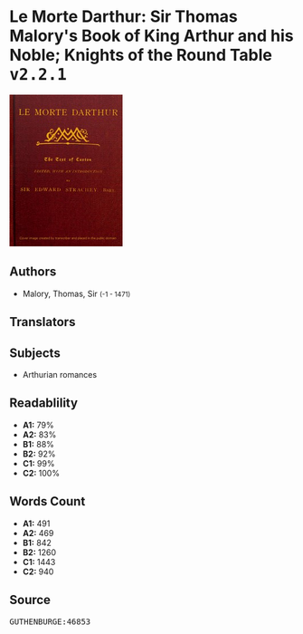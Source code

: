 # Le Morte Darthur: Sir Thomas Malory's Book of King Arthur and his Noble; Knights of the Round Table <kbd>v2.2.1</kbd>

![](./cover.medium.jpg "")

## Authors


 - Malory, Thomas, Sir <small>(-1 - 1471)</small>

## Translators



## Subjects


 - Arthurian romances

## Readablility


 - **A1:** 79%
 - **A2:** 83%
 - **B1:** 88%
 - **B2:** 92%
 - **C1:** 99%
 - **C2:** 100%

## Words Count


 - **A1:** 491
 - **A2:** 469
 - **B1:** 842
 - **B2:** 1260
 - **C1:** 1443
 - **C2:** 940

## Source


<kbd>GUTHENBURGE:46853</kbd>
